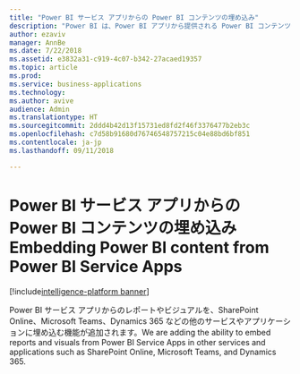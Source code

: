 ```yaml
---
title: "Power BI サービス アプリからの Power BI コンテンツの埋め込み"
description: "Power BI は、Power BI アプリから提供される Power BI コンテンツを利用するための主要なサービスです 。"
author: ezaviv
manager: AnnBe
ms.date: 7/22/2018
ms.assetid: e3832a31-c919-4c07-b342-27acaed19357
ms.topic: article
ms.prod: 
ms.service: business-applications
ms.technology: 
ms.author: avive
audience: Admin
ms.translationtype: HT
ms.sourcegitcommit: 2ddd4b42d13f15731ed8fd2f46f3376477b2eb3c
ms.openlocfilehash: c7d58b91680d76746548757215c04e88bd6bf851
ms.contentlocale: ja-jp
ms.lasthandoff: 09/11/2018

---
```

# <a name="embedding-power-bi-content-from-power-bi-service-apps"></a><span data-ttu-id="58d47-103">Power BI サービス アプリからの Power BI コンテンツの埋め込み</span><span class="sxs-lookup"><span data-stu-id="58d47-103">Embedding Power BI content from Power BI Service Apps</span></span>

[!include[intelligence-platform banner](../../includes/intelligence-platform.md)]

<span data-ttu-id="58d47-104">Power BI サービス アプリからのレポートやビジュアルを、SharePoint Online、Microsoft Teams、Dynamics 365 などの他のサービスやアプリケーションに埋め込む機能が追加されます。</span><span class="sxs-lookup"><span data-stu-id="58d47-104">We are adding the ability to embed reports and visuals from Power BI Service Apps in other services and applications such as SharePoint Online, Microsoft Teams, and Dynamics 365.</span></span> 

